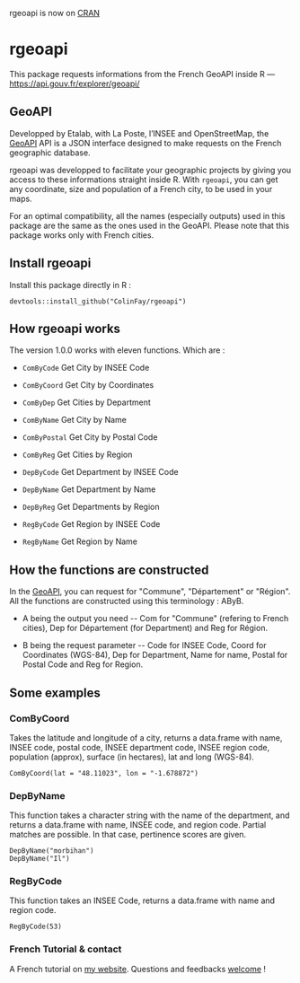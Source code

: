 rgeoapi is now on [CRAN](https://cran.r-project.org/web/packages/rgeoapi/)

# rgeoapi
This package requests informations from the French GeoAPI inside R — https://api.gouv.fr/explorer/geoapi/

## GeoAPI 

Developped by Etalab, with La Poste, l’INSEE and OpenStreetMap, the [GeoAPI](https://api.gouv.fr/explorer/geoapi/) API is a JSON interface designed to make requests on the French geographic database.

rgeoapi was developped to facilitate your geographic projects by giving you access to these informations straight inside R. With `rgeoapi`, you can get any coordinate, size and population of a French city, to be used in your maps. 

For an optimal compatibility, all the names (especially outputs) used in this package are the same as the ones used in the GeoAPI. Please note that this package works only with French cities.

## Install rgeoapi

Install this package directly in R : 

```{r}
devtools::install_github("ColinFay/rgeoapi")
```

## How rgeoapi works

The version 1.0.0 works with eleven functions. Which are :  

* `ComByCode` Get City by INSEE Code

* `ComByCoord` Get City by Coordinates

* `ComByDep` Get Cities by Department

* `ComByName` Get City by Name

* `ComByPostal` Get City by Postal Code

* `ComByReg` Get Cities by Region

* `DepByCode` Get Department by INSEE Code

* `DepByName` Get Department by Name

* `DepByReg` Get Departments by Region

* `RegByCode` Get Region by INSEE Code

* `RegByName` Get Region by Name

## How the functions are constructed

In the [GeoAPI](https://api.gouv.fr/explorer/geoapi/), you can request for "Commune", "Département" or "Région". 
All the functions are constructed using this terminology : AByB.

* A being the output you need -- Com for "Commune" (refering to French cities), Dep for Département (for Department) and Reg for Région. 

* B being the request parameter -- Code for INSEE Code, Coord for Coordinates (WGS-84), Dep for Department, Name for name, Postal for Postal Code and Reg for Region.

## Some examples 

### ComByCoord 

Takes the latitude and longitude of a city, returns a data.frame with name, INSEE code, postal code, INSEE department code, INSEE region code, population (approx), surface (in hectares), lat and long (WGS-84).

```{r}
ComByCoord(lat = "48.11023", lon = "-1.678872") 
```

### DepByName 

This function takes a character string with the name of the department, and returns a data.frame with name, INSEE code, and region code. Partial matches are possible. In that case, pertinence scores are given.

```{r}
DepByName("morbihan")
DepByName("Il")
```

### RegByCode

This function takes an INSEE Code, returns a data.frame with name and region code.

```{r}
RegByCode(53)
```

### French Tutorial & contact

A French tutorial on [my website](http://colinfay.me/rgeoapi-v1/).
Questions and feedbacks [welcome](mailto:contact@colinfay.me) !
